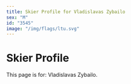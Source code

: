 ```yaml
---
title: Skier Profile for Vladislavas Zybailo
sex: "M"
id: "3545"
image: "/img/flags/ltu.svg" 
---
```


# Skier Profile

This page is for: Vladislavas Zybailo.
    